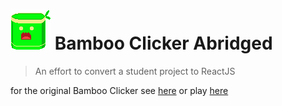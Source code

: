 # ![image](src/assets/images/logoBambooSm.png) Bamboo Clicker Abridged

> An effort to convert a student project to ReactJS

for the original Bamboo Clicker see [here](https://github.com/Kuboxxxxx/ClickerGame) or play [here](https://kuboxxxxx.github.io/ClickerGame/)
